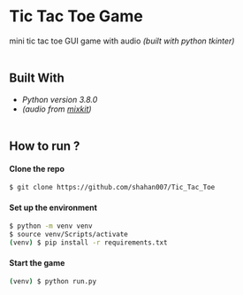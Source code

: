 # Tic Tac Toe Game
mini tic tac toe GUI game with audio _(built with python tkinter)_<br><br>

## Built With
- _Python version 3.8.0_
- _(audio from [mixkit](https://mixkit.co/))_ <br><br>

## How to run ?

#### Clone the repo
```bash
$ git clone https://github.com/shahan007/Tic_Tac_Toe
```

#### Set up the environment
```bash
$ python -m venv venv
$ source venv/Scripts/activate
(venv) $ pip install -r requirements.txt
```

#### Start the game
```bash
(venv) $ python run.py
```
